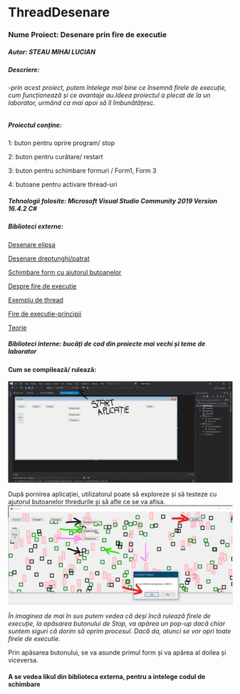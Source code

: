 # ThreadDesenare

### Nume Proiect: Desenare prin fire de executie

##### Autor: STEAU MIHAI LUCIAN

##### Descriere: 
 ######  -_prin acest proiect, putem întelege mai bine ce însemnă firele de execuție, cum funcționează și ce avantaje au.Ideea proiectul a plecat de la un laborator, urmând ca mai apoi să îl îmbunătățesc._

##### Proiectul conține:

1: buton pentru oprire program/ stop

2: buton pentru curătare/ restart

3: buton pentru schimbare formuri / Form1, Form 3

4: butoane pentru activare thread-uri

##### Tehnologii folosite: Microsoft Visual Studio Community 2019 Version 16.4.2  C#

##### Biblioteci externe:

 [Desenare elipsa](https://docs.microsoft.com/en-us/dotnet/api/system.drawing.graphics.drawellipse?view=netframework-4.8)
 
 [Desenare dreptunghi/patrat](https://docs.microsoft.com/en-us/dotnet/api/system.drawing.graphics.drawrectangle?view=netframework-4.8)
 
 [Schimbare form cu ajutorul butoanelor](https://www.experts-exchange.com/questions/23839339/Switching-between-Forms-in-C.html)
 
 [Despre fire de executie](https://www.pluralsight.com/guides/how-to-write-your-first-multi-threaded-application-with-c)
 
 [Exemplu de thread](https://www.c-sharpcorner.com/article/understanding-multithreading-and-multitasking-in-c-sharp/)
 
 [Fire de executie-principii](http://marvinproject.sourceforge.net/en/tutorials/03_multithreading/multithreading.html)
 
[Teorie](https://foxlearn.com/articles/multi-threading-in-csharp.html)

##### Biblioteci interne: bucăți de cod din proiecte mai vechi și teme de laborator

#### Cum se compilează/ rulează:
![logo](https://github.com/steaumihai/ThreadDesenare/blob/master/Screen/2020-01-15_LI%20(2).jpg "Pornine")

După pornirea aplicației, utilizatorul poate să exploreze și să testeze cu ajutorul butoanelor thredurile și să afle ce se va afisa.
![pornire](https://github.com/steaumihai/ThreadDesenare/blob/master/Screen/2020-01-15%20(4)_LI.jpg "butoane")

_În imaginea de mai în sus putem vedea că deși încă rulează firele de execuție, la apăsarea butonului de Stop, va apărea un pop-up dacă
chiar suntem siguri că dorim să oprim procesul. Dacă da, atunci se vor opri toate firele de executie._

Prin apăsarea butonului, se va asunde primul form și va apărea al doilea și viceversa.

#### A se vedea likul din biblioteca externa, pentru a intelege codul de schimbare
